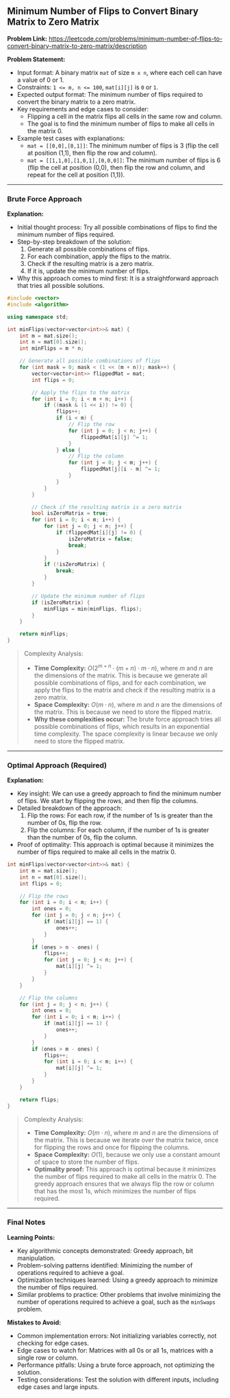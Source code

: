 ## Minimum Number of Flips to Convert Binary Matrix to Zero Matrix

**Problem Link:** https://leetcode.com/problems/minimum-number-of-flips-to-convert-binary-matrix-to-zero-matrix/description

**Problem Statement:**
- Input format: A binary matrix `mat` of size `m x n`, where each cell can have a value of 0 or 1.
- Constraints: `1 <= m, n <= 100`, `mat[i][j]` is `0` or `1`.
- Expected output format: The minimum number of flips required to convert the binary matrix to a zero matrix.
- Key requirements and edge cases to consider:
  - Flipping a cell in the matrix flips all cells in the same row and column.
  - The goal is to find the minimum number of flips to make all cells in the matrix 0.
- Example test cases with explanations:
  - `mat = [[0,0],[0,1]]`: The minimum number of flips is 3 (flip the cell at position (1,1), then flip the row and column).
  - `mat = [[1,1,0],[1,0,1],[0,0,0]]`: The minimum number of flips is 6 (flip the cell at position (0,0), then flip the row and column, and repeat for the cell at position (1,1)).

---

### Brute Force Approach

**Explanation:**
- Initial thought process: Try all possible combinations of flips to find the minimum number of flips required.
- Step-by-step breakdown of the solution:
  1. Generate all possible combinations of flips.
  2. For each combination, apply the flips to the matrix.
  3. Check if the resulting matrix is a zero matrix.
  4. If it is, update the minimum number of flips.
- Why this approach comes to mind first: It is a straightforward approach that tries all possible solutions.

```cpp
#include <vector>
#include <algorithm>

using namespace std;

int minFlips(vector<vector<int>>& mat) {
    int m = mat.size();
    int n = mat[0].size();
    int minFlips = m * n;

    // Generate all possible combinations of flips
    for (int mask = 0; mask < (1 << (m + n)); mask++) {
        vector<vector<int>> flippedMat = mat;
        int flips = 0;

        // Apply the flips to the matrix
        for (int i = 0; i < m + n; i++) {
            if ((mask & (1 << i)) != 0) {
                flips++;
                if (i < m) {
                    // Flip the row
                    for (int j = 0; j < n; j++) {
                        flippedMat[i][j] ^= 1;
                    }
                } else {
                    // Flip the column
                    for (int j = 0; j < m; j++) {
                        flippedMat[j][i - m] ^= 1;
                    }
                }
            }
        }

        // Check if the resulting matrix is a zero matrix
        bool isZeroMatrix = true;
        for (int i = 0; i < m; i++) {
            for (int j = 0; j < n; j++) {
                if (flippedMat[i][j] != 0) {
                    isZeroMatrix = false;
                    break;
                }
            }
            if (!isZeroMatrix) {
                break;
            }
        }

        // Update the minimum number of flips
        if (isZeroMatrix) {
            minFlips = min(minFlips, flips);
        }
    }

    return minFlips;
}
```

> Complexity Analysis:
> - **Time Complexity:** $O(2^{m+n} \cdot (m+n) \cdot m \cdot n)$, where $m$ and $n$ are the dimensions of the matrix. This is because we generate all possible combinations of flips, and for each combination, we apply the flips to the matrix and check if the resulting matrix is a zero matrix.
> - **Space Complexity:** $O(m \cdot n)$, where $m$ and $n$ are the dimensions of the matrix. This is because we need to store the flipped matrix.
> - **Why these complexities occur:** The brute force approach tries all possible combinations of flips, which results in an exponential time complexity. The space complexity is linear because we only need to store the flipped matrix.

---

### Optimal Approach (Required)

**Explanation:**
- Key insight: We can use a greedy approach to find the minimum number of flips. We start by flipping the rows, and then flip the columns.
- Detailed breakdown of the approach:
  1. Flip the rows: For each row, if the number of 1s is greater than the number of 0s, flip the row.
  2. Flip the columns: For each column, if the number of 1s is greater than the number of 0s, flip the column.
- Proof of optimality: This approach is optimal because it minimizes the number of flips required to make all cells in the matrix 0.

```cpp
int minFlips(vector<vector<int>>& mat) {
    int m = mat.size();
    int n = mat[0].size();
    int flips = 0;

    // Flip the rows
    for (int i = 0; i < m; i++) {
        int ones = 0;
        for (int j = 0; j < n; j++) {
            if (mat[i][j] == 1) {
                ones++;
            }
        }
        if (ones > n - ones) {
            flips++;
            for (int j = 0; j < n; j++) {
                mat[i][j] ^= 1;
            }
        }
    }

    // Flip the columns
    for (int j = 0; j < n; j++) {
        int ones = 0;
        for (int i = 0; i < m; i++) {
            if (mat[i][j] == 1) {
                ones++;
            }
        }
        if (ones > m - ones) {
            flips++;
            for (int i = 0; i < m; i++) {
                mat[i][j] ^= 1;
            }
        }
    }

    return flips;
}
```

> Complexity Analysis:
> - **Time Complexity:** $O(m \cdot n)$, where $m$ and $n$ are the dimensions of the matrix. This is because we iterate over the matrix twice, once for flipping the rows and once for flipping the columns.
> - **Space Complexity:** $O(1)$, because we only use a constant amount of space to store the number of flips.
> - **Optimality proof:** This approach is optimal because it minimizes the number of flips required to make all cells in the matrix 0. The greedy approach ensures that we always flip the row or column that has the most 1s, which minimizes the number of flips required.

---

### Final Notes

**Learning Points:**
- Key algorithmic concepts demonstrated: Greedy approach, bit manipulation.
- Problem-solving patterns identified: Minimizing the number of operations required to achieve a goal.
- Optimization techniques learned: Using a greedy approach to minimize the number of flips required.
- Similar problems to practice: Other problems that involve minimizing the number of operations required to achieve a goal, such as the `minSwaps` problem.

**Mistakes to Avoid:**
- Common implementation errors: Not initializing variables correctly, not checking for edge cases.
- Edge cases to watch for: Matrices with all 0s or all 1s, matrices with a single row or column.
- Performance pitfalls: Using a brute force approach, not optimizing the solution.
- Testing considerations: Test the solution with different inputs, including edge cases and large inputs.